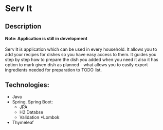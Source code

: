 # Serv It
## Description
#### Note: Application is still in development
Serv It is application which can be used in every household. It allows you to add your recipes for dishes so you have 
easy access to them. It guides you step by step how to prepare the dish you added when you need it
also it has option to mark given dish as planned - what allows you to easily export ingredients needed for preparation 
to TODO list.

## Technologies:
* Java
* Spring, Spring Boot:
  * JPA
  * H2 Databse
  * Validation
  *Lombok
* Thymeleaf
